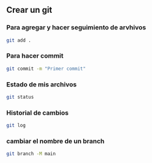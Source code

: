 ## Crear un git
### Para agregar y hacer seguimiento de arvhivos
```bash
git add .
```
### Para hacer commit
```bash
git commit -m "Primer commit"
```

### Estado de mis archivos


```bash
git status
```

### Historial de cambios


```bash
git log
```

### cambiar el nombre de un branch


```bash
git branch -M main
```
